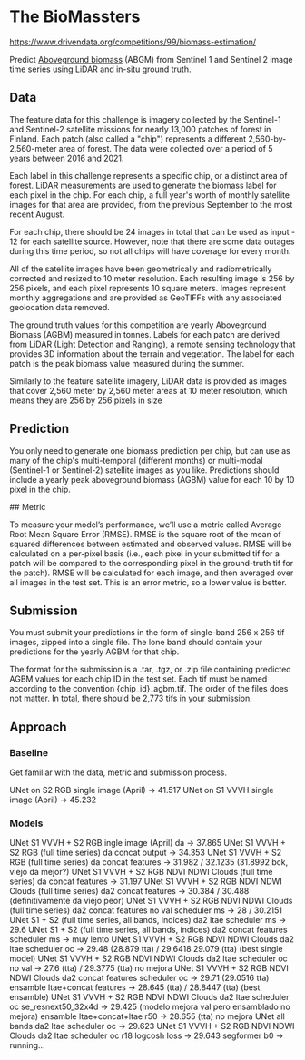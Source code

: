 # The BioMassters

https://www.drivendata.org/competitions/99/biomass-estimation/

Predict [Aboveground biomass](https://www.un-redd.org/glossary/aboveground-biomass) (ABGM) from Sentinel 1 and Sentinel 2 image time series using LiDAR and in-situ ground truth.

## Data

The feature data for this challenge is imagery collected by the Sentinel-1 and Sentinel-2 satellite missions for nearly 13,000 patches of forest in Finland. Each patch (also called a "chip") represents a different 2,560-by-2,560-meter area of forest. The data were collected over a period of 5 years between 2016 and 2021.

Each label in this challenge represents a specific chip, or a distinct area of forest. LiDAR measurements are used to generate the biomass label for each pixel in the chip. For each chip, a full year's worth of monthly satellite images for that area are provided, from the previous September to the most recent August.

For each chip, there should be 24 images in total that can be used as input - 12 for each satellite source. However, note that there are some data outages during this time period, so not all chips will have coverage for every month.

All of the satellite images have been geometrically and radiometrically corrected and resized to 10 meter resolution. Each resulting image is 256 by 256 pixels, and each pixel represents 10 square meters. Images represent monthly aggregations and are provided as GeoTIFFs with any associated geolocation data removed.

The ground truth values for this competition are yearly Aboveground Biomass (AGBM) measured in tonnes. Labels for each patch are derived from LiDAR (Light Detection and Ranging), a remote sensing technology that provides 3D information about the terrain and vegetation. The label for each patch is the peak biomass value measured during the summer.

Similarly to the feature satellite imagery, LiDAR data is provided as images that cover 2,560 meter by 2,560 meter areas at 10 meter resolution, which means they are 256 by 256 pixels in size

## Prediction

You only need to generate one biomass prediction per chip, but can use as many of the chip's multi-temporal (different months) or multi-modal (Sentinel-1 or Sentinel-2) satellite images as you like. Predictions should include a yearly peak aboveground biomass (AGBM) value for each 10 by 10 pixel in the chip.

## Metric

To measure your model’s performance, we’ll use a metric called Average Root Mean Square Error (RMSE). RMSE is the square root of the mean of squared differences between estimated and observed values. RMSE will be calculated on a per-pixel basis (i.e., each pixel in your submitted tif for a patch will be compared to the corresponding pixel in the ground-truth tif for the patch). RMSE will be calculated for each image, and then averaged over all images in the test set. This is an error metric, so a lower value is better.

## Submission

You must submit your predictions in the form of single-band 256 x 256 tif images, zipped into a single file. The lone band should contain your predictions for the yearly AGBM for that chip.

The format for the submission is a .tar, .tgz, or .zip file containing predicted AGBM values for each chip ID in the test set. Each tif must be named according to the convention {chip_id}\_agbm.tif. The order of the files does not matter. In total, there should be 2,773 tifs in your submission.

## Approach

### Baseline

Get familiar with the data, metric and submission process.

UNet on S2 RGB single image (April) -> 41.517
UNet on S1 VVVH single image (April) -> 45.232

### Models

UNet S1 VVVH + S2 RGB ingle image (April) da -> 37.865
UNet S1 VVVH + S2 RGB (full time series) da concat output -> 34.353
UNet S1 VVVH + S2 RGB (full time series) da concat features -> 31.982 / 32.1235 (31.8992 bck, viejo da mejor?)
UNet S1 VVVH + S2 RGB NDVI NDWI Clouds (full time series) da concat features -> 31.197
UNet S1 VVVH + S2 RGB NDVI NDWI Clouds (full time series) da2 concat features -> 30.384 / 30.488 (definitivamente da viejo peor)
UNet S1 VVVH + S2 RGB NDVI NDWI Clouds (full time series) da2 concat features no val scheduler ms -> 28 / 30.2151
UNet S1 + S2 (full time series, all bands, indices) da2 ltae scheduler ms -> 29.6
UNet S1 + S2 (full time series, all bands, indices) da2 concat features scheduler ms -> muy lento
UNet S1 VVVH + S2 RGB NDVI NDWI Clouds da2 ltae scheduler oc -> 29.48 (28.879 tta) / 29.6418 29.079 (tta) (best single model)
UNet S1 VVVH + S2 RGB NDVI NDWI Clouds da2 ltae scheduler oc no val -> 27.6 (tta) / 29.3775 (tta) no mejora
UNet S1 VVVH + S2 RGB NDVI NDWI Clouds da2 concat features scheduler oc -> 29.71 (29.0516 tta)
ensamble ltae+concat features -> 28.645 (tta) / 28.8447 (tta) (best ensamble)
UNet S1 VVVH + S2 RGB NDVI NDWI Clouds da2 ltae scheduler oc se_resnext50_32x4d -> 29.425 (modelo mejora val pero ensamblado no mejora)
ensamble ltae+concat+ltae r50 -> 28.655 (tta) no mejora
UNet all bands da2 ltae scheduler oc -> 29.623
UNet S1 VVVH + S2 RGB NDVI NDWI Clouds da2 ltae scheduler oc r18 logcosh loss -> 29.643
segformer b0 -> running...
